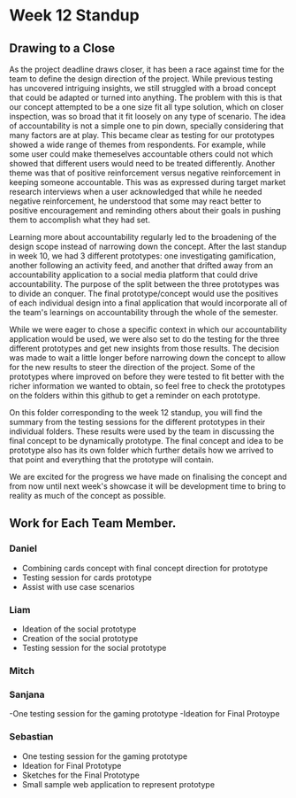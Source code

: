 # Week 12 Standup 

## Drawing to a Close 

As the project deadline draws closer, it has been a race against time for the team to define the design direction of the project. While previous testing has uncovered intriguing insights, we still struggled with a broad concept that could be adapted or turned into anything. The problem with this is that our concept attempted to be a one size fit all type solution, which on closer inspection, was so broad that it fit loosely on any type of scenario. The idea of accountability is not a simple one to pin down, specially considering that many factors are at play. This became clear as testing for our prototypes showed a wide range of themes from respondents. For example, while some user could make themeselves accountable others could not which showed that different users would need to be treated differently. Another theme was that of positive reinforcement versus negative reinforcement in keeping someone accountable. This was as expressed during target market research interviews when a user acknowledged that while he needed negative reinforcement, he understood that some may react better to positive encouragement and reminding others about their goals in pushing them to accomplish what they had set. 

Learning more about accountability regularly led to the broadening of the design scope instead of narrowing down the concept. After the last standup in week 10, we had 3 different prototypes: one investigating gamification, another following an activity feed, and another that drifted away from an accountability application to a social media platform that could drive accountability. The purpose of the split between the three prototypes was to divide an conquer. The final prototype/concept would use the positives of each individual design into a final application that would incorporate all of the team's learnings on accountability through the whole of the semester.

While we were eager to chose a specific context in which our accountability application would be used, we were also set to do the testing for the three different prototypes and get new insights from those results. The decision was made to wait a little longer before narrowing down the concept to allow for the new results to steer the direction of the project. Some of the prototypes where improved on before they were tested to fit better with the richer information we wanted to obtain, so feel free to check the prototypes on the folders within this github to get a reminder on each prototype.

On this folder corresponding to the week 12 standup, you will find the summary from the testing sessions for the different prototypes in their individual folders. These results were used by the team in discussing the final concept to be dynamically prototype. The final concept and idea to be prototype also has its own folder which further details how we arrived to that point and everything that the prototype will contain. 

We are excited for the progress we have made on finalising the concept and from now until next week's showcase it will be development time to bring to reality as much of the concept as possible. 

## Work for Each Team Member. 

### Daniel
- Combining cards concept with final concept direction for prototype
- Testing session for cards prototype
- Assist with use case scenarios

### Liam
- Ideation of the social prototype
- Creation of the social prototype
- Testing session for the social prototype

### Mitch 

### Sanjana

-One testing session for the gaming prototype
-Ideation for Final Protoype

### Sebastian 

* One testing session for the gaming prototype
* Ideation for Final Prototype
* Sketches for the Final Prototype
* Small sample web application to represent prototype




